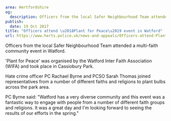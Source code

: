 ```yaml
area: Hertfordshire
og:
  description: Officers from the local Safer Neighbourhood Team attended a multi-faith community event in Watford.
publish:
  date: 19 Oct 2017
title: "Officers attend \u2018Plant for Peace\u2019 event in Watford"
url: https://www.herts.police.uk/news-and-appeals/Officers-attend-Plant-for-Peace-event-in-Watford
```

Officers from the local Safer Neighbourhood Team attended a multi-faith community event in Watford.

'Plant for Peace' was organised by the Watford Inter Faith Association (WIFA) and took place in Cassiobury Park.

Hate crime officer PC Rachael Byrne and PCSO Sarah Thomas joined representatives from a number of different faiths and religions to plant bulbs across the park area.

PC Byrne said: "Watford has a very diverse community and this event was a fantastic way to engage with people from a number of different faith groups and religions. It was a great day and I'm looking forward to seeing the results of our efforts in the spring."
